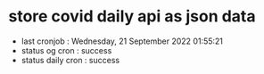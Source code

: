# store covid daily api as json data

- last cronjob : Wednesday, 21 September 2022 01:55:21
- status og cron : success
- status daily cron : success
      
      
